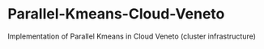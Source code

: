 # Parallel-Kmeans-Cloud-Veneto
Implementation of Parallel Kmeans in Cloud Veneto (cluster infrastructure)
